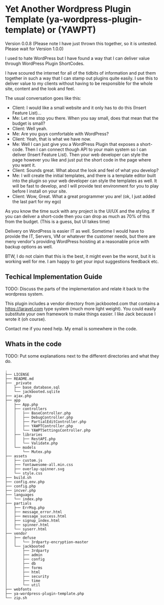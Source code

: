 # Yet Another Wordpress Plugin Template (ya-wordpress-plugin-template) or (YAWPT)

Version 0.0.8 (Please note I have just thrown this together, so it is untested. Please wait for Version 1.0.0)

I used to hate WordPress but I have found a way that I can deliver value through WordPress Plugin ShortCodes.

I have scoured the internet for all of the tidbits of information and put them together in such a way that I
can stamp out plugins quite easily. I use this to deliver value to my clients without having to be responsible
for the whole site, content and the look and feel.

The usual conversation goes like this:

- Client: I would like a small website and it only has to do this (Insert Feature List)...
- Me: Let me stop you there. When you say small, does that mean that the budget is small?
- Client: Well yeah.
- Me: Are you guys comfortable with WordPress?
- Client: Yeah, that is what we have now.
- Me: Well I can just give you a WordPress Plugin that exposes a short-code. Then I can connect 
though API to your main system so I can deliver (Insert Feature List). Then your web developer 
can style the page however you like and just put the short code in the page where you want it.
- Client: Sounds great. What about the look and feel of what you develop?
- Me: I will create the initial templates, and there is a template editor built into the plugin 
so your web developer can style the templates as well. It will be fast to develop, and I will provide 
test environment for you to play before I install on your site.
- Client: Wow, Great. What a great programmer you are! (ok, I just added the last part for my ego)

As you know the time suck with any project is the UI/UX and the styling. If you can deliver a short-code 
then you can drop as much as 70% of this from the budget. (This is a guess, but UI takes time)

Delivery on WordPress is easier IT as well. Sometime I would have to provide the IT, Servers, VM or 
whatever the customer needs, but there are meny vendor's providing WordPress hoisting at 
a reasonable price with backup options as well.

BTW, I do not claim that this is the best, it might even be the worst, but it is working well for me.
I am happy to get your input suggestions feedback etc.

## Techical Implementation Guide

TODO: Discuss the parts of the implementation and relate it back to the wordpress system.

This plugin includes a vendor directory from jackbooted.com that contains a https://laravel.com type 
system (much more light weight). You could easily substitute your own framework to make things easier.
I like Jack because I wrote it (oh course).

Contact me if you need help. My email is somewhere in the code.


## Whats in the code

TODO: Put some explanations next to the different directories and what they do.

```
.
├── LICENSE
├── README.md
├── _private
│   ├── base_database.sql
│   └── jackbooted.sqlite
├── ajax.php
├── app
│   ├── App.php
│   ├── controllers
│   │   ├── BaseController.php
│   │   ├── DebugController.php
│   │   ├── PartialEditController.php
│   │   ├── YAWPTController.php
│   │   └── YAWPTSettingsController.php
│   ├── libraries
│   │   ├── RestAPI.php
│   │   └── Validate.php
│   └── models
│       └── Mutex.php
├── assets
│   ├── custom.js
│   ├── fontawesome-all.min.css
│   ├── overlay-spinner.svg
│   └── style.css
├── build.sh
├── config.env.php
├── config.php
├── incver.php
├── languages
│   └── index.php
├── partials
│   ├── ErrMsg.php
│   ├── message_error.html
│   ├── message_success.html
│   ├── signup_index.html
│   ├── spinner.html
│   └── syserr.html
├── vendor
│   ├── defuse
│   │   └── 3rdparty-encryption-master
│   └── jackbooted
│       ├── 3rdparty
│       ├── admin
│       ├── config
│       ├── db
│       ├── forms
│       ├── html
│       ├── security
│       ├── time
│       └── util
├── webfonts
├── ya-wordpress-plugin-template.php
└── zip.sh
```
